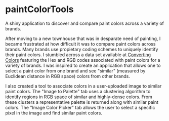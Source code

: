 # paintColorTools
A shiny application to discover and compare paint colors across a variety of brands.

After moving to a new townhouse that was in desparate need of painting, I became frustrated at how difficult it was to compare paint colors across brands.
Many brands use propietary coding schemes to uniquely identify their paint colors.
I stumbled across a data set available at [Converting Colors](https://convertingcolors.com/lists.html) featuring the Hex and RGB codes associated with paint colors for a variety of brands.
I was inspired to create an application that allows one to select a paint color from one brand and see "similar" (measured by Euclidean distance in RGB space) colors from other brands.

I also created a tool to associate colors in a user-uploaded image to similar paint colors.
The "Image to Palette" tab uses a clustering algorithm to identify regions in RGB space of similar and highly-dense colors.
From these clusters a representative palette is returned along with similar paint colors.
The "Image Color Picker" tab allows the user to select a specific pixel in the image and find similar paint colors.
